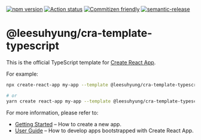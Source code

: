 [![npm version](https://badge.fury.io/js/@leesuhyung%2Fcra-template-typescript.svg)](https://badge.fury.io/js/@leesuhyung%2Fcra-template-typescript)
[![Action status](https://github.com/leesuhyung/cra-template-typescript/workflows/CI/badge.svg?branch=main)](https://github.com/leesuhyung/cra-template-typescript/actions)
[![Commitizen friendly](https://img.shields.io/badge/commitizen-friendly-brightgreen.svg)](http://commitizen.github.io/cz-cli/)
[![semantic-release](https://img.shields.io/badge/%20%20%F0%9F%93%A6%F0%9F%9A%80-semantic--release-e10079.svg)](https://github.com/semantic-release/semantic-release)

# @leesuhyung/cra-template-typescript

This is the official TypeScript template for [Create React App](https://github.com/facebook/create-react-app).

For example:

```sh
npx create-react-app my-app --template @leesuhyung/cra-template-typescript

# or
yarn create react-app my-app --template @leesuhyung/cra-template-typescript
```

For more information, please refer to:

- [Getting Started](https://create-react-app.dev/docs/getting-started) – How to create a new app.
- [User Guide](https://create-react-app.dev) – How to develop apps bootstrapped with Create React App.
